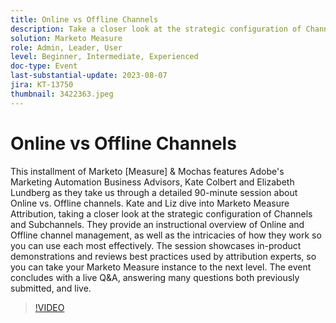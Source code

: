 ```yaml
---
title: Online vs Offline Channels
description: Take a closer look at the strategic configuration of Channels and Subchannels, instructional overview of Online and Offline channel management, how they work , the session showcases in-product demonstrations and reviews best practices used by attribution experts
solution: Marketo Measure
role: Admin, Leader, User
level: Beginner, Intermediate, Experienced
doc-type: Event
last-substantial-update: 2023-08-07
jira: KT-13750
thumbnail: 3422363.jpeg
---
```


# Online vs Offline Channels

This installment of Marketo [Measure] & Mochas features Adobe's Marketing Automation Business Advisors, Kate Colbert and Elizabeth Lundberg as they take us through a detailed 90-minute session about Online vs. Offline channels. Kate and Liz dive into Marketo Measure Attribution, taking a closer look at the strategic configuration of Channels and Subchannels. They provide an instructional overview of Online and Offline channel management, as well as the intricacies of how they work so you can use each most effectively. The session showcases in-product demonstrations and reviews best practices used by attribution experts, so you can take your Marketo Measure instance to the next level. The event concludes with a live Q&A, answering many questions both previously submitted, and live.

>[!VIDEO](https://video.tv.adobe.com/v/3422363/?learn=on)
